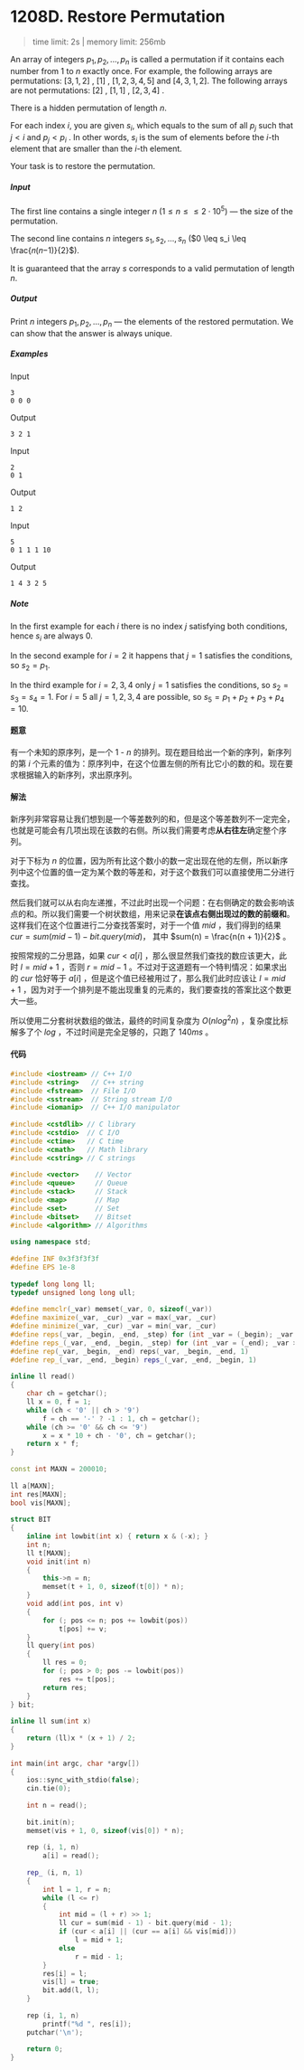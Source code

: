 # 1208D. Restore Permutation

> time limit: 2s | memory limit: 256mb

An array of integers $p_1,p_2,...,p_n$ is called a permutation if it contains each number from $1$ to $n$ exactly once. For example, the following arrays are permutations: $[3,1,2]$ , $[1]$ , $[1,2,3,4,5]$ and $[4,3,1,2]$. The following arrays are not permutations: $[2]$ , $[1,1]$ , $[2,3,4]$ .

There is a hidden permutation of length $n$.

For each index $i$, you are given $s_i$, which equals to the sum of all $p_j$ such that $j < i$ and $p_j < p_i$ . In other words, $s_i$ is the sum of elements before the $i$-th element that are smaller than the $i$-th element.

Your task is to restore the permutation.

##### Input

The first line contains a single integer $n$ ($1 \leq n≤\leq 2 \cdot 10^5$) — the size of the permutation.

The second line contains $n$ integers $s_1,s_2,...,s_n$ ($0 \leq s_i \leq \frac{𝑛(𝑛−1)}{2}$).

It is guaranteed that the array $s$ corresponds to a valid permutation of length $n$.

##### Output

Print $n$ integers $p_1,p_2,...,p_n$ — the elements of the restored permutation. We can show that the answer is always unique.

##### Examples

Input
```text
3
0 0 0
```
Output
```text
3 2 1
```

Input
```text
2
0 1
```
Output
```text
1 2
```

Input
```text
5
0 1 1 1 10
```
Output
```text
1 4 3 2 5
```

##### Note

In the first example for each $i$ there is no index $j$ satisfying both conditions, hence $s_i$ are always $0$.

In the second example for $i = 2$ it happens that $j = 1$ satisfies the conditions, so $s_2 = p_1$.

In the third example for $i = 2, 3, 4$ only $j = 1$ satisfies the conditions, so $s_2 = s_3 = s_4 = 1$. For $i = 5$ all $j = 1, 2, 3, 4$ are possible, so $s_5 = p_1 + p_2 + p_3 + p_4 = 10$.

#### 题意

有一个未知的原序列，是一个 $1$ - $n$ 的排列。现在题目给出一个新的序列，新序列的第 $i$ 个元素的值为：原序列中，在这个位置左侧的所有比它小的数的和。现在要求根据输入的新序列，求出原序列。

#### 解法

新序列非常容易让我们想到是一个等差数列的和，但是这个等差数列不一定完全，也就是可能会有几项出现在该数的右侧。所以我们需要考虑**从右往左**确定整个序列。

对于下标为 $n$ 的位置，因为所有比这个数小的数一定出现在他的左侧，所以新序列中这个位置的值一定为某个数的等差和，对于这个数我们可以直接使用二分进行查找。

然后我们就可以从右向左递推，不过此时出现一个问题：在右侧确定的数会影响该点的和。所以我们需要一个树状数组，用来记录**在该点右侧出现过的数的前缀和**。这样我们在这个位置进行二分查找答案时，对于一个值 $mid$ ，我们得到的结果 $cur = sum(mid - 1) - bit.query(mid)$， 其中 $sum(n) = \frac{n(n + 1)}{2}$ 。

按照常规的二分思路，如果 $cur < a[i]$ ，那么很显然我们查找的数应该更大，此时 $l = mid + 1$ ，否则 $r = mid - 1$ 。不过对于这道题有一个特判情况：如果求出的 $cur$ 恰好等于 $a[i]$ ，但是这个值已经被用过了，那么我们此时应该让 $l = mid + 1$ ，因为对于一个排列是不能出现重复的元素的，我们要查找的答案比这个数更大一些。

所以使用二分套树状数组的做法，最终的时间复杂度为 $O(nlog^2n)$ ，复杂度比标解多了个 $log$ ，不过时间是完全足够的，只跑了 $140ms$ 。

#### 代码

```cpp
#include <iostream> // C++ I/O
#include <string>   // C++ string
#include <fstream>  // File I/O
#include <sstream>  // String stream I/O
#include <iomanip>  // C++ I/O manipulator
 
#include <cstdlib> // C library
#include <cstdio>  // C I/O
#include <ctime>   // C time
#include <cmath>   // Math library
#include <cstring> // C strings
 
#include <vector>    // Vector
#include <queue>     // Queue
#include <stack>     // Stack
#include <map>       // Map
#include <set>       // Set
#include <bitset>    // Bitset
#include <algorithm> // Algorithms
 
using namespace std;
 
#define INF 0x3f3f3f3f
#define EPS 1e-8
 
typedef long long ll;
typedef unsigned long long ull;
 
#define memclr(_var) memset(_var, 0, sizeof(_var))
#define maximize(_var, _cur) _var = max(_var, _cur)
#define minimize(_var, _cur) _var = min(_var, _cur)
#define reps(_var, _begin, _end, _step) for (int _var = (_begin); _var <= (_end); _var += (_step))
#define reps_(_var, _end, _begin, _step) for (int _var = (_end); _var >= (_begin); _var -= (_step))
#define rep(_var, _begin, _end) reps(_var, _begin, _end, 1)
#define rep_(_var, _end, _begin) reps_(_var, _end, _begin, 1)
 
inline ll read()
{
    char ch = getchar();
    ll x = 0, f = 1;
    while (ch < '0' || ch > '9')
        f = ch == '-' ? -1 : 1, ch = getchar();
    while (ch >= '0' && ch <= '9')
        x = x * 10 + ch - '0', ch = getchar();
    return x * f;
}
 
const int MAXN = 200010;
 
ll a[MAXN];
int res[MAXN];
bool vis[MAXN];
 
struct BIT
{
    inline int lowbit(int x) { return x & (-x); }
    int n;
    ll t[MAXN];
    void init(int n)
    {
        this->n = n;
        memset(t + 1, 0, sizeof(t[0]) * n);
    }
    void add(int pos, int v)
    {
        for (; pos <= n; pos += lowbit(pos))
            t[pos] += v;
    }
    ll query(int pos)
    {
        ll res = 0;
        for (; pos > 0; pos -= lowbit(pos))
            res += t[pos];
        return res;
    }
} bit;
 
inline ll sum(int x)
{
    return (ll)x * (x + 1) / 2;
}
 
int main(int argc, char *argv[])
{
    ios::sync_with_stdio(false);
    cin.tie(0);
 
    int n = read();
 
    bit.init(n);
    memset(vis + 1, 0, sizeof(vis[0]) * n);
 
    rep (i, 1, n)
        a[i] = read();
 
    rep_ (i, n, 1)
    {
        int l = 1, r = n;
        while (l <= r)
        {
            int mid = (l + r) >> 1;
            ll cur = sum(mid - 1) - bit.query(mid - 1);
            if (cur < a[i] || (cur == a[i] && vis[mid]))
                l = mid + 1;
            else
                r = mid - 1;
        }
        res[i] = l;
        vis[l] = true;
        bit.add(l, l);
    }
 
    rep (i, 1, n)
        printf("%d ", res[i]);
    putchar('\n');
 
    return 0;
}
```